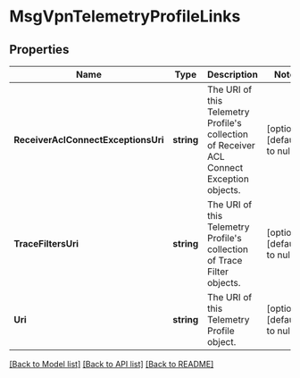 # MsgVpnTelemetryProfileLinks

## Properties
Name | Type | Description | Notes
------------ | ------------- | ------------- | -------------
**ReceiverAclConnectExceptionsUri** | **string** | The URI of this Telemetry Profile&#x27;s collection of Receiver ACL Connect Exception objects. | [optional] [default to null]
**TraceFiltersUri** | **string** | The URI of this Telemetry Profile&#x27;s collection of Trace Filter objects. | [optional] [default to null]
**Uri** | **string** | The URI of this Telemetry Profile object. | [optional] [default to null]

[[Back to Model list]](../README.md#documentation-for-models) [[Back to API list]](../README.md#documentation-for-api-endpoints) [[Back to README]](../README.md)

